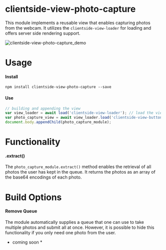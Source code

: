 # clientside-view-photo-capture

This module implements a reusable view that enables capturing photos from the webcam. It utilizes the `clientside-view-loader` for loading and offers server side rendering support.


![clientside-view-photo-capture_demo](https://user-images.githubusercontent.com/10381896/40589721-8eecc95e-61c0-11e8-9b0c-315522e58c0e.gif)


# Usage

#### Install
`npm install clientside-view-photo-capture --save`

#### Use

```js
// building and appending the view
var view_loader = await load('clientside-view-loader'); // load the view loader
var photo_capture_view = await view_loader.load('clientside-view-button').build();
document.body.appendChild(photo_capture_module);
```

# Functionality

#### .extract()
The `photo_capture_module.extract()` method enables the retrieval of all photos the user has kept in the queue. It returns the photos as an array of the base64 encodings of each photo.


# Build Options

#### Remove Queue
The module automatically supplies a queue that one can use to take multiple photos and submit all at once. However, it is possible to hide this functionality if you only need one photo from the user.

* coming soon *
